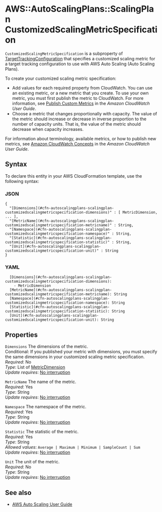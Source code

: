 # AWS::AutoScalingPlans::ScalingPlan CustomizedScalingMetricSpecification<a name="aws-properties-autoscalingplans-scalingplan-customizedscalingmetricspecification"></a>

 `CustomizedScalingMetricSpecification` is a subproperty of [TargetTrackingConfiguration](https://docs.aws.amazon.com/AWSCloudFormation/latest/UserGuide/aws-properties-autoscalingplans-scalingplan-targettrackingconfiguration.html) that specifies a customized scaling metric for a target tracking configuration to use with AWS Auto Scaling \(Auto Scaling Plans\)\. 

To create your customized scaling metric specification:
+ Add values for each required property from CloudWatch\. You can use an existing metric, or a new metric that you create\. To use your own metric, you must first publish the metric to CloudWatch\. For more information, see [Publish Custom Metrics](https://docs.aws.amazon.com/AmazonCloudWatch/latest/monitoring/publishingMetrics.html) in the *Amazon CloudWatch User Guide*\. 
+ Choose a metric that changes proportionally with capacity\. The value of the metric should increase or decrease in inverse proportion to the number of capacity units\. That is, the value of the metric should decrease when capacity increases\. 

For information about terminology, available metrics, or how to publish new metrics, see [Amazon CloudWatch Concepts](https://docs.aws.amazon.com/AmazonCloudWatch/latest/monitoring/cloudwatch_concepts.html) in the *Amazon CloudWatch User Guide*\. 

## Syntax<a name="aws-properties-autoscalingplans-scalingplan-customizedscalingmetricspecification-syntax"></a>

To declare this entity in your AWS CloudFormation template, use the following syntax:

### JSON<a name="aws-properties-autoscalingplans-scalingplan-customizedscalingmetricspecification-syntax.json"></a>

```
{
  "[Dimensions](#cfn-autoscalingplans-scalingplan-customizedscalingmetricspecification-dimensions)" : [ MetricDimension, ... ],
  "[MetricName](#cfn-autoscalingplans-scalingplan-customizedscalingmetricspecification-metricname)" : String,
  "[Namespace](#cfn-autoscalingplans-scalingplan-customizedscalingmetricspecification-namespace)" : String,
  "[Statistic](#cfn-autoscalingplans-scalingplan-customizedscalingmetricspecification-statistic)" : String,
  "[Unit](#cfn-autoscalingplans-scalingplan-customizedscalingmetricspecification-unit)" : String
}
```

### YAML<a name="aws-properties-autoscalingplans-scalingplan-customizedscalingmetricspecification-syntax.yaml"></a>

```
  [Dimensions](#cfn-autoscalingplans-scalingplan-customizedscalingmetricspecification-dimensions): 
    - MetricDimension
  [MetricName](#cfn-autoscalingplans-scalingplan-customizedscalingmetricspecification-metricname): String
  [Namespace](#cfn-autoscalingplans-scalingplan-customizedscalingmetricspecification-namespace): String
  [Statistic](#cfn-autoscalingplans-scalingplan-customizedscalingmetricspecification-statistic): String
  [Unit](#cfn-autoscalingplans-scalingplan-customizedscalingmetricspecification-unit): String
```

## Properties<a name="aws-properties-autoscalingplans-scalingplan-customizedscalingmetricspecification-properties"></a>

`Dimensions`  <a name="cfn-autoscalingplans-scalingplan-customizedscalingmetricspecification-dimensions"></a>
The dimensions of the metric\.  
Conditional: If you published your metric with dimensions, you must specify the same dimensions in your customized scaling metric specification\.  
*Required*: No  
*Type*: List of [MetricDimension](aws-properties-autoscalingplans-scalingplan-metricdimension.md)  
*Update requires*: [No interruption](https://docs.aws.amazon.com/AWSCloudFormation/latest/UserGuide/using-cfn-updating-stacks-update-behaviors.html#update-no-interrupt)

`MetricName`  <a name="cfn-autoscalingplans-scalingplan-customizedscalingmetricspecification-metricname"></a>
The name of the metric\.  
*Required*: Yes  
*Type*: String  
*Update requires*: [No interruption](https://docs.aws.amazon.com/AWSCloudFormation/latest/UserGuide/using-cfn-updating-stacks-update-behaviors.html#update-no-interrupt)

`Namespace`  <a name="cfn-autoscalingplans-scalingplan-customizedscalingmetricspecification-namespace"></a>
The namespace of the metric\.  
*Required*: Yes  
*Type*: String  
*Update requires*: [No interruption](https://docs.aws.amazon.com/AWSCloudFormation/latest/UserGuide/using-cfn-updating-stacks-update-behaviors.html#update-no-interrupt)

`Statistic`  <a name="cfn-autoscalingplans-scalingplan-customizedscalingmetricspecification-statistic"></a>
The statistic of the metric\.  
*Required*: Yes  
*Type*: String  
*Allowed values*: `Average | Maximum | Minimum | SampleCount | Sum`  
*Update requires*: [No interruption](https://docs.aws.amazon.com/AWSCloudFormation/latest/UserGuide/using-cfn-updating-stacks-update-behaviors.html#update-no-interrupt)

`Unit`  <a name="cfn-autoscalingplans-scalingplan-customizedscalingmetricspecification-unit"></a>
The unit of the metric\.   
*Required*: No  
*Type*: String  
*Update requires*: [No interruption](https://docs.aws.amazon.com/AWSCloudFormation/latest/UserGuide/using-cfn-updating-stacks-update-behaviors.html#update-no-interrupt)

## See also<a name="aws-properties-autoscalingplans-scalingplan-customizedscalingmetricspecification--seealso"></a>
+ [AWS Auto Scaling User Guide](https://docs.aws.amazon.com/autoscaling/plans/userguide/what-is-aws-auto-scaling.html)
